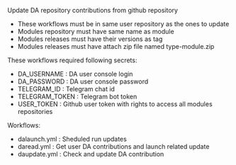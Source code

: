 Update DA repository contributions from github repository

* These workflows must be in same user repository as the ones to update
* Modules repository must have same name as module
* Modules releases must have their versions as tag
* Modules releases must have attach zip file named type-module.zip

These workflows required following secrets:

* DA_USERNAME : DA user console login
* DA_PASSWORD : DA user console password
* TELEGRAM_ID : Telegram chat id
* TELEGRAM_TOKEN : Telegram bot token
* USER_TOKEN : Github user token with rights to access all modules repositories

Workflows:

* dalaunch.yml : Sheduled run updates
* daread.yml : Get user DA contributions and launch related update
* daupdate.yml : Check and update DA contribution

